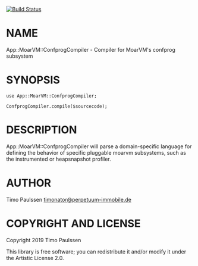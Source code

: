 [![Build Status](https://travis-ci.org/timo/App-MoarVM-ConfprogCompiler.svg?branch=master)](https://travis-ci.org/timo/App-MoarVM-ConfprogCompiler)

NAME
====

App::MoarVM::ConfprogCompiler - Compiler for MoarVM's confprog subsystem

SYNOPSIS
========

```perl6
use App::MoarVM::ConfprogCompiler;

ConfprogCompiler.compile($sourcecode);
```

DESCRIPTION
===========

App::MoarVM::ConfprogCompiler will parse a domain-specific language for defining the behavior of specific pluggable moarvm subsystems, such as the instrumented or heapsnapshot profiler.

AUTHOR
======

Timo Paulssen <timonator@perpetuum-immobile.de>

COPYRIGHT AND LICENSE
=====================

Copyright 2019 Timo Paulssen

This library is free software; you can redistribute it and/or modify it under the Artistic License 2.0.

